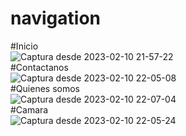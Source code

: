 # navigation

#Inicio<br>
![Captura desde 2023-02-10 21-57-22](https://user-images.githubusercontent.com/67657380/218238317-637ef9d5-36bd-4e55-8fc3-873651dbb1bc.png)
<br>
#Contactanos<br>
![Captura desde 2023-02-10 22-05-08](https://user-images.githubusercontent.com/67657380/218238321-af4d5bc4-d463-42b5-b141-94c193d59caf.png)<br>
#Quienes somos<br>
![Captura desde 2023-02-10 22-07-04](https://user-images.githubusercontent.com/67657380/218238351-7bcdeb11-95ee-4f55-9461-be90da19a008.png)<br>
#Camara<br>
![Captura desde 2023-02-10 22-05-24](https://user-images.githubusercontent.com/67657380/218238326-251d8359-5c33-4093-a9f5-30588d16563a.png)<br>
